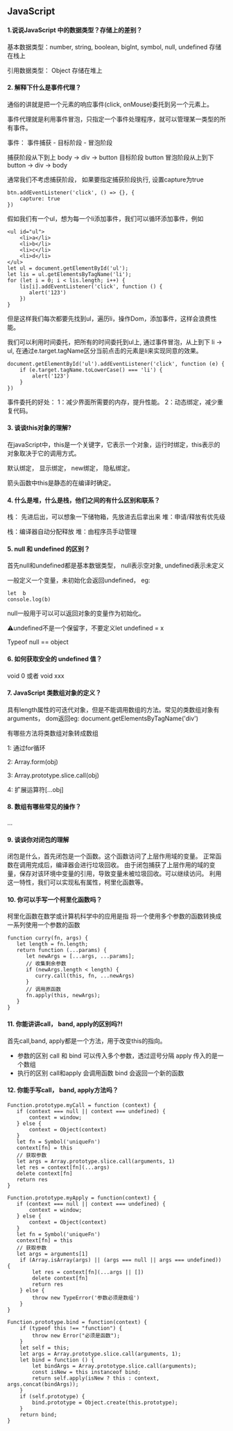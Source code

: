 ## JavaScript

#### **1.说说JavaScript 中的数据类型？存储上的差别？**

基本数据类型：number, string, boolean, bigInt, symbol, null, undefined 存储在栈上

引用数据类型： Object 存储在堆上

#### **2. 解释下什么是事件代理？**

通俗的讲就是把一个元素的响应事件(click, onMouse)委托到另一个元素上。

事件代理就是利用事件冒泡，只指定一个事件处理程序，就可以管理某一类型的所有事件。

事件： 事件捕获 - 目标阶段 - 冒泡阶段

捕获阶段从下到上 body -> div -> button 目标阶段 button 冒泡阶段从上到下 button -> div -> body

通常我们不考虑捕获阶段， 如果要指定捕获阶段执行, 设置capture为true

```
btn.addEventListener('click', () => {}, {
    capture: true
})
```

假如我们有一个ul，想为每一个li添加事件，我们可以循环添加事件，例如

```
<ul id="ul">
    <li>a</li>
    <li>b</li>
    <li>c</li>
    <li>d</li>
</ul>
let ul = document.getElementById('ul');
let lis = ul.getElementsByTagName('li');
for (let i = 0; i < lis.length; i++) {
    lis[i].addEventListener('click', function () {
       alert('123')
    })
}
```

但是这样我们每次都要先找到ul，遍历li，操作Dom，添加事件，这样会浪费性能。

我们可以利用时间委托，把所有的时间委托到ul上, 通过事件冒泡，从上到下 li -> ul, 在通过e.target.tagName区分当前点击的元素是li来实现同意的效果。

```
document.getElementById('ul').addEventListener('click', function (e) { 
    if (e.target.tagName.toLowerCase() === 'li') {
        alert('123')
    }
})
```

事件委托的好处： 1：减少界面所需要的内存，提升性能。 2：动态绑定，减少重复代码。

#### **3. 谈谈this对象的理解?**

在javaScript中，this是一个关键字，它表示一个对象，运行时绑定，this表示的对象取决于它的调用方式。

默认绑定， 显示绑定， new绑定， 隐私绑定。

箭头函数中this是静态的在编译时确定。

#### **4. 什么是堆，什么是栈，他们之间的有什么区别和联系？**

栈： 先进后出，可以想象一下储物箱，先放进去后拿出来 堆：申请/释放有优先级

栈：编译器自动分配释放 堆：由程序员手动管理

#### **5. null 和 undefined 的区别？**

首先null和undefined都是基本数锯类型， null表示空对象, undefined表示未定义

一般定义一个变量，未初始化会返回undefined， eg:

```
let  b
console.log(b)
```

null一般用于可以可以返回对象的变量作为初始化。

⚠️undefined不是一个保留字，不要定义let undefined = x

Typeof null == object

#### **6. 如何获取安全的 undefined 值？**

void 0 或者 void xxx

#### **7. JavaScript 类数组对象的定义？**

具有length属性的可迭代对象，但是不能调用数组的方法。常见的类数组对象有arguments， dom返回eg:
document.getElementsByTagName('div')

有哪些方法将类数组对象转成数组

1: 通过for循环

2: Array.form(obj)

3: Array.prototype.slice.call(obj)

4: 扩展运算符[...obj]

#### **8. 数组有哪些常见的操作？**

...

#### **9. 谈谈你对闭包的理解**
闭包是什么，首先闭包是一个函数。这个函数访问了上层作用域的变量。
正常函数在调用完成后，编译器会进行垃圾回收。 由于闭包捕获了上层作用的域的变量，保存对该环境中变量的引用，导致变量未被垃圾回收。可以继续访问。
利用这一特性，我们可以实现私有属性，柯里化函数等。

#### **10. 你可以手写一个柯里化函数吗？**
柯里化函数在数学或计算机科学中的应用是指
将一个使用多个参数的函数转换成一系列使用一个参数的函数
```
function curry(fn, args) {
   let length = fn.length;
   return function (...params) {
      let newArgs = [...args, ...params];
      // 收集剩余参数
      if (newArgs.length < length) {
         curry.call(this, fn, ...newArgs)
      }
      // 调用原函数
      fn.apply(this, newArgs);
   }
}
```
#### **11. 你能讲讲call， band, apply的区别吗?!**
首先call,band, apply都是一个方法，用于改变this的指向。
- 参数的区别
call 和 bind 可以传入多个参数，透过逗号分隔
apply 传入的是一个数组
- 执行的区别
call和apply 会调用函数
bind 会返回一个新的函数

#### **12. 你能手写call， band, apply方法吗？**
```
Function.prototype.myCall = function (context) {
   if (context === null || context === undefined) {
       context = window;
   } else {
       context = Object(context)
   }
   let fn = Symbol('uniqueFn')
   context[fn] = this
   // 获取参数
   let args = Array.prototype.slice.call(arguments, 1)
   let res = context[fn](...args)
   delete context[fn]
   return res
}

Function.prototype.myApply = function(context) {
   if (context === null || context === undefined) {
       context = window;
   } else {
       context = Object(context)
   }
   let fn = Symbol('uniqueFn')
   context[fn] = this
   // 获取参数
   let args = arguments[1]
    if (Array.isArray(args) || (args === null || args === undefined)) {
        let res = context[fn](...args || [])
        delete context[fn]
        return res
    } else {
        throw new TypeError('参数必须是数组')
    }
}

Function.prototype.bind = function(context) {
    if (typeof this !== "function") {
        throw new Error("必须是函数");
    }
    let self = this;
    let args = Array.prototype.slice.call(arguments, 1);
    let bind = function () {
        let bindArgs = Array.prototype.slice.call(arguments);
        const isNew = this instanceof bind;
        return self.apply(isNew ? this : context, args.concat(bindArgs));
    }
    if (self.prototype) {
        bind.prototype = Object.create(this.prototype);
    }
    return bind;
}

```
